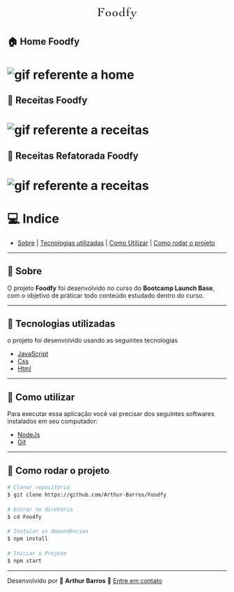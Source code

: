 <h1 align="center">
  <img src="projeto-foodfy/public/assets/logo.png" alt="Imagem referente a o site">
</h1>

## :house: Home Foodfy
<h1>
  <img src="https://ik.imagekit.io/xlj9cejf8v/home.foodfy_Iej-kMb-9.gif" alt="gif referente a home">
</h1>

## :spaghetti: Receitas Foodfy
<h1>
  <img src="https://ik.imagekit.io/xlj9cejf8v/receitas_7iIDQQsGw.gif" alt="gif referente a receitas">
</h1>

## :spaghetti: Receitas Refatorada Foodfy
<h1>
  <img src="https://ik.imagekit.io/xlj9cejf8v/desafiorefatorandoofoodfy__glhSs5We.gif" alt="gif referente a receitas">
</h1>

# :computer: Indice
- [Sobre](#bookmark-sobre) | [Tecnologias utilizadas](#rocket-tecnologias-utilizadas) | [Como Utilizar](#electric_plug-como-utilizar) | [Como rodar o projeto](#file_folder-como-rodar-o-projeto)

---

## :bookmark: Sobre

O projeto **Foodfy** foi desenvolvido no curso do **Bootcamp Launch Base**, com o objetivo de práticar todo conteúdo estudado dentro do curso. 

---

## :rocket: Tecnologias utilizadas

o projeto foi desenvolvido usando as seguintes tecnologias

- [JavaScript](https://developer.mozilla.org/pt-BR/docs/Web/JavaScript)
- [Css](https://www.w3schools.com/Css/)
- [Html](https://www.w3schools.com/html/)

---

## :electric_plug: Como utilizar
Para executar essa aplicação você vai precisar dos seguintes softwares instalados em seu computador:
- [NodeJs](https://nodejs.org/en/)
- [Git](https://git-scm.com/)

---

## :file_folder: Como rodar o projeto

```bash
# Clonar repositório
$ git clone https://github.com/Arthur-Barros/Foodfy

# Entrar no diretório
$ cd Foodfy

# Instalar as dependências
$ npm install

# Iniciar o Projeto
$ npm start

```
---

Desenvolvido por :purple_heart: **Arthur Barros** :email: [Entre em contato](https://www.linkedin.com/in/arthur-barros-/)
